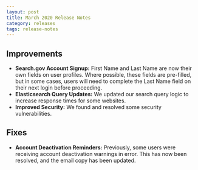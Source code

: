 ```yaml
---
layout: post
title: March 2020 Release Notes
category: releases
tags: release-notes
---
```


## Improvements

* **Search.gov Account Signup:** First Name and Last Name are now their own fields on user profiles. Where possible, these fields are pre-filled, but in some cases, users will need to complete the Last Name field on their next login before proceeding.
* **Elasticsearch Query Updates:** We updated our search query logic to increase response times for some websites.
* **Improved Security:** We found and resolved some security vulnerabilities.

## Fixes

* **Account Deactivation Reminders:** Previously, some users were receiving account deactivation warnings in error. This has now been resolved, and the email copy has been updated.

